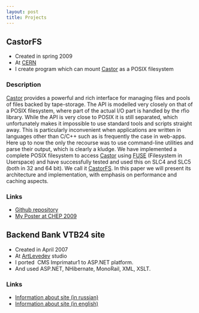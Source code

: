 ```yaml
---
layout: post
title: Projects
---
```


## CastorFS

* Created in spring&nbsp;2009
* At <a href="http://cern.ch">CERN</a>
* I create  program which can mount <a href="http://castor.web.cern.ch/castor/">Castor</a> as a POSIX&nbsp;filesystem


### Description
<a href="http://castor.web.cern.ch/castor/">Castor</a> provides a powerful and rich interface for managing files and pools of
files backed by tape-storage. The API is modelled very closely on that of a POSIX filesystem,
where part of the actual I/O part is handled by the rfio library. While the API is very close
to POSIX it is still separated, which unfortunately makes it impossible to use standard tools
and scripts straight away. This is particularly inconvenient when applications are written in
languages other than C/C++ such as is frequently the case in web-apps. Here up to now the
only the recourse was to use command-line utilities and parse their output, which is clearly a
kludge. We have implemented a complete POSIX filesystem to access <a href="http://castor.web.cern.ch/castor/">Castor</a> using <a href="http://fuse.sourceforge.net/">FUSE</a>
(Filesystem in Userspace) and have successfully tested and used this on SLC4 and SLC5 (both
in 32 and 64 bit). We call it <a href="http://github.com/mazurov/castorfs">CastorFS</a>. In this paper we will present its architecture and
implementation, with emphasis on performance and caching&nbsp;aspects.

### Links
* <a href="http://github.com/mazurov/castorfs">Github&nbsp;repository</a></li>
* <a href="http://picasaweb.google.com/Alexander.Mazurov/Prague2009#5321176214170319746">My Poster at CHEP&nbsp;2009</a>

## Backend Bank VTB24 site
* Created in April&nbsp;2007
* At <a href="http://www.artlebedev.ru">ArtLevedev</a>&nbsp;studio
* I ported  CMS Imprimatur1 to ASP.NET&nbsp;platform.
* And used ASP.NET, NHibernate, MonoRail, XML,&nbsp;XSLT.

### Links
* <a href="http://www.artlebedev.ru/everything/vneshtorgbank/24/">Information about site (in&nbsp;russian)</a>
* <a href="http://www.artlebedev.com/everything/vneshtorgbank/24/">Information about site (in&nbsp;english)</a>
